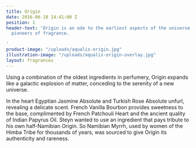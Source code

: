```yaml
---
title: Origin
date: 2016-06-10 14:41:00 Z
position: 1
header-text: 'Origin is an ode to the earliest aspects of the universe and the earliest
  pioneers of fragrance.

'
product-image: "/uploads/aqualis-origin.jpg"
illustration-image: "/uploads/aqualis-origin-overlay.jpg"
layout: fragrances
---
```


Using a combination of the oldest ingredients in perfumery, Origin expands like a galactic explosion of matter, conceding to the serenity of a new universe.

In the heart Egyptian Jasmine Absolute and Turkish Rose Absolute unfurl, revealing a delicate scent. French Vanilla Bourbon provides sweetness to the base, complimented by French Patchouli Heart and the ancient quality of Indian Papyrus Oil. Steyn wanted to use an ingredient that pays tribute to his own half-Namibian Origin. So Namibian Myrrh, used by women of the Himba Tribe for thousands of years, was sourced to give Origin its authenticity and rareness. 
